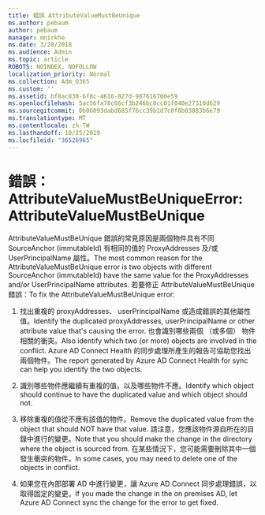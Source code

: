 ```yaml
---
title: 錯誤 AttributeValueMustBeUnique
ms.author: pebaum
author: pebaum
manager: mnirkhe
ms.date: 3/20/2018
ms.audience: Admin
ms.topic: article
ROBOTS: NOINDEX, NOFOLLOW
localization_priority: Normal
ms.collection: Adm_O365
ms.custom: ''
ms.assetid: bf8ac830-6f0c-4616-827d-987616700e59
ms.openlocfilehash: 5ac56fa78c66cf3b246bc0cc01f040e27310d629
ms.sourcegitcommit: 0b06093dabd685f76cc39b1d7c0f8b03883b6e79
ms.translationtype: MT
ms.contentlocale: zh-TW
ms.lasthandoff: 10/25/2019
ms.locfileid: "36526965"
---
```

# <a name="error-attributevaluemustbeunique"></a><span data-ttu-id="edbf0-102">錯誤： AttributeValueMustBeUnique</span><span class="sxs-lookup"><span data-stu-id="edbf0-102">Error: AttributeValueMustBeUnique</span></span>

<span data-ttu-id="edbf0-103">AttributeValueMustBeUnique 錯誤的常見原因是兩個物件具有不同 SourceAnchor (immutableId) 有相同的值的 ProxyAddresses 及/或 UserPrincipalName 屬性。</span><span class="sxs-lookup"><span data-stu-id="edbf0-103">The most common reason for the AttributeValueMustBeUnique error is two objects with different SourceAnchor (immutableId) have the same value for the ProxyAddresses and/or UserPrincipalName attributes.</span></span> <span data-ttu-id="edbf0-104">若要修正 AttributeValueMustBeUnique 錯誤：</span><span class="sxs-lookup"><span data-stu-id="edbf0-104">To fix the AttributeValueMustBeUnique error:</span></span>
  
1. <span data-ttu-id="edbf0-105">找出重複的 proxyAddresses、 userPrincipalName 或造成錯誤的其他屬性值。</span><span class="sxs-lookup"><span data-stu-id="edbf0-105">Identify the duplicated proxyAddresses, userPrincipalName or other attribute value that's causing the error.</span></span> <span data-ttu-id="edbf0-106">也會識別哪些兩個 （或多個） 物件相關的衝突。</span><span class="sxs-lookup"><span data-stu-id="edbf0-106">Also identify which two (or more) objects are involved in the conflict.</span></span> <span data-ttu-id="edbf0-107">Azure AD Connect Health 的同步處理所產生的報告可協助您找出兩個物件。</span><span class="sxs-lookup"><span data-stu-id="edbf0-107">The report generated by Azure AD Connect Health for sync can help you identify the two objects.</span></span>
    
2. <span data-ttu-id="edbf0-108">識別哪些物件應繼續有重複的值，以及哪些物件不應。</span><span class="sxs-lookup"><span data-stu-id="edbf0-108">Identify which object should continue to have the duplicated value and which object should not.</span></span>
    
3. <span data-ttu-id="edbf0-109">移除重複的值從不應有該值的物件。</span><span class="sxs-lookup"><span data-stu-id="edbf0-109">Remove the duplicated value from the object that should NOT have that value.</span></span> <span data-ttu-id="edbf0-110">請注意，您應該物件源自所在的目錄中進行的變更。</span><span class="sxs-lookup"><span data-stu-id="edbf0-110">Note that you should make the change in the directory where the object is sourced from.</span></span> <span data-ttu-id="edbf0-111">在某些情況下，您可能需要刪除其中一個發生衝突的物件。</span><span class="sxs-lookup"><span data-stu-id="edbf0-111">In some cases, you may need to delete one of the objects in conflict.</span></span>
    
4. <span data-ttu-id="edbf0-112">如果您在內部部署 AD 中進行變更，讓 Azure AD Connect 同步處理錯誤，以取得固定的變更。</span><span class="sxs-lookup"><span data-stu-id="edbf0-112">If you made the change in the on premises AD, let Azure AD Connect sync the change for the error to get fixed.</span></span>
    

